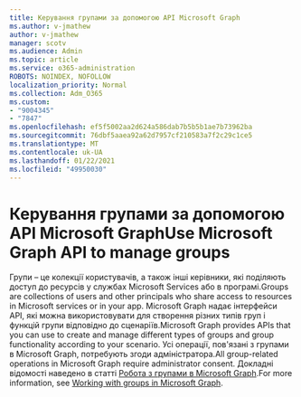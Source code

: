 ```yaml
---
title: Керування групами за допомогою API Microsoft Graph
ms.author: v-jmathew
author: v-jmathew
manager: scotv
ms.audience: Admin
ms.topic: article
ms.service: o365-administration
ROBOTS: NOINDEX, NOFOLLOW
localization_priority: Normal
ms.collection: Adm_O365
ms.custom:
- "9004345"
- "7847"
ms.openlocfilehash: ef5f5002aa2d624a586dab7b5b5b1ae7b73962ba
ms.sourcegitcommit: 76dbf5aaea92a62d7957cf210583a7f2c29c1ce5
ms.translationtype: MT
ms.contentlocale: uk-UA
ms.lasthandoff: 01/22/2021
ms.locfileid: "49950030"
---
```

# <a name="use-microsoft-graph-api-to-manage-groups"></a><span data-ttu-id="7b601-102">Керування групами за допомогою API Microsoft Graph</span><span class="sxs-lookup"><span data-stu-id="7b601-102">Use Microsoft Graph API to manage groups</span></span>

<span data-ttu-id="7b601-103">Групи – це колекції користувачів, а також інші керівники, які поділяють доступ до ресурсів у службах Microsoft Services або в програмі.</span><span class="sxs-lookup"><span data-stu-id="7b601-103">Groups are collections of users and other principals who share access to resources in Microsoft services or in your app.</span></span> <span data-ttu-id="7b601-104">Microsoft Graph надає інтерфейси API, які можна використовувати для створення різних типів груп і функцій групи відповідно до сценаріїв.</span><span class="sxs-lookup"><span data-stu-id="7b601-104">Microsoft Graph provides APIs that you can use to create and manage different types of groups and group functionality according to your scenario.</span></span> <span data-ttu-id="7b601-105">Усі операції, пов'язані з групами в Microsoft Graph, потребують згоди адміністратора.</span><span class="sxs-lookup"><span data-stu-id="7b601-105">All group-related operations in Microsoft Graph require administrator consent.</span></span> <span data-ttu-id="7b601-106">Докладні відомості наведено в статті [Робота з групами в Microsoft Graph](https://docs.microsoft.com/graph/api/resources/groups-overview).</span><span class="sxs-lookup"><span data-stu-id="7b601-106">For more information, see [Working with groups in Microsoft Graph](https://docs.microsoft.com/graph/api/resources/groups-overview).</span></span>
